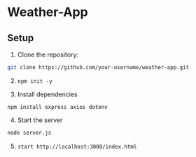 # Weather-App

## Setup

1. Clone the repository:

```bash
git clone https://github.com/your-username/weather-app.git
```
2. `npm init -y`

3. Install dependencies 

`npm install express axios dotenv`
  
4. Start the server 

```bash
node server.js
```

5. `start http://localhost:3000/index.html`
